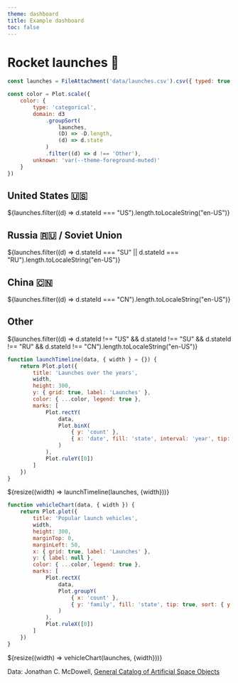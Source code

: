 ```yaml
---
theme: dashboard
title: Example dashboard
toc: false
---
```


# Rocket launches 🚀

<!-- Load and transform the data -->

```js
const launches = FileAttachment('data/launches.csv').csv({ typed: true })
```

<!-- A shared color scale for consistency, sorted by the number of launches -->

```js
const color = Plot.scale({
    color: {
        type: 'categorical',
        domain: d3
            .groupSort(
                launches,
                (D) => -D.length,
                (d) => d.state
            )
            .filter((d) => d !== 'Other'),
        unknown: 'var(--theme-foreground-muted)'
    }
})
```

<!-- Cards with big numbers -->

<div class="grid grid-cols-4">
  <div class="card">
    <h2>United States 🇺🇸</h2>
    <span class="big">${launches.filter((d) => d.stateId === "US").length.toLocaleString("en-US")}</span>
  </div>
  <div class="card">
    <h2>Russia 🇷🇺 <span class="muted">/ Soviet Union</span></h2>
    <span class="big">${launches.filter((d) => d.stateId === "SU" || d.stateId === "RU").length.toLocaleString("en-US")}</span>
  </div>
  <div class="card">
    <h2>China 🇨🇳</h2>
    <span class="big">${launches.filter((d) => d.stateId === "CN").length.toLocaleString("en-US")}</span>
  </div>
  <div class="card">
    <h2>Other</h2>
    <span class="big">${launches.filter((d) => d.stateId !== "US" && d.stateId !== "SU" && d.stateId !== "RU" && d.stateId !== "CN").length.toLocaleString("en-US")}</span>
  </div>
</div>

<!-- Plot of launch history -->

```js
function launchTimeline(data, { width } = {}) {
    return Plot.plot({
        title: 'Launches over the years',
        width,
        height: 300,
        y: { grid: true, label: 'Launches' },
        color: { ...color, legend: true },
        marks: [
            Plot.rectY(
                data,
                Plot.binX(
                    { y: 'count' },
                    { x: 'date', fill: 'state', interval: 'year', tip: true }
                )
            ),
            Plot.ruleY([0])
        ]
    })
}
```

<div class="grid grid-cols-1">
  <div class="card">
    ${resize((width) => launchTimeline(launches, {width}))}
  </div>
</div>

<!-- Plot of launch vehicles -->

```js
function vehicleChart(data, { width }) {
    return Plot.plot({
        title: 'Popular launch vehicles',
        width,
        height: 300,
        marginTop: 0,
        marginLeft: 50,
        x: { grid: true, label: 'Launches' },
        y: { label: null },
        color: { ...color, legend: true },
        marks: [
            Plot.rectX(
                data,
                Plot.groupY(
                    { x: 'count' },
                    { y: 'family', fill: 'state', tip: true, sort: { y: '-x' } }
                )
            ),
            Plot.ruleX([0])
        ]
    })
}
```

<div class="grid grid-cols-1">
  <div class="card">
    ${resize((width) => vehicleChart(launches, {width}))}
  </div>
</div>

Data: Jonathan C. McDowell, [General Catalog of Artificial Space Objects](https://planet4589.org/space/gcat)
